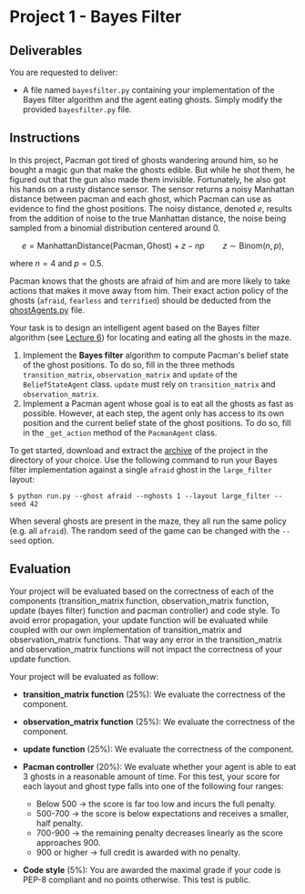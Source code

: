 # Project 1 - Bayes Filter

## Deliverables

You are requested to deliver:
- A file named `bayesfilter.py` containing your implementation of the Bayes filter algorithm and the agent eating ghosts. Simply modify the provided `bayesfilter.py` file.

## Instructions

In this project, Pacman got tired of ghosts wandering around him, so he bought a magic gun that make the ghosts edible. But while he shot them, he figured out that the gun also made them invisible. Fortunately, he also got his hands on a rusty distance sensor. The sensor returns a noisy Manhattan distance between pacman and each ghost, which Pacman can use as evidence to find the ghost positions. The noisy distance, denoted $e$, results from the addition of noise to the true Manhattan distance, the noise being sampled from a binomial distribution centered around 0. 

$$e = \text{ManhattanDistance}(\text{Pacman}, \text{Ghost}) + z - np \qquad z \sim \text{Binom}(n, p),$$

where $n=4$ and $p=0.5$.

Pacman knows that the ghosts are afraid of him and are more likely to take actions that makes it move away from him. Their exact action policy of the ghosts (`afraid`, `fearless` and `terrified`) should be deducted from the [ghostAgents.py](pacman_module/ghostAgents.py) file.

Your task is to design an intelligent agent based on the Bayes filter algorithm (see [Lecture 6](https://glouppe.github.io/info8006-introduction-to-ai/?p=lecture6.md)) for locating and eating all the ghosts in the maze.

1. Implement the **Bayes filter** algorithm to compute Pacman's belief state of the ghost positions. To do so, fill in the three methods `transition_matrix`, `observation_matrix` and `update` of the `BeliefStateAgent` class. `update` must rely on `transition_matrix` and `observation_matrix`.
2. Implement a Pacman agent whose goal is to eat all the ghosts as fast as possible. However, at each step, the agent only has access to its own position and the current belief state of the ghost positions. To do so, fill in the `_get_action` method of the `PacmanAgent` class.

To get started, download and extract the [archive](../project1.zip?raw=true) of the project in the directory of your choice. Use the following command to run your Bayes filter implementation against a single `afraid` ghost in the `large_filter` layout:
```console
$ python run.py --ghost afraid --nghosts 1 --layout large_filter --seed 42
```
When several ghosts are present in the maze, they all run the same policy (e.g. all `afraid`). The random seed of the game can be changed with the `--seed` option.

## Evaluation
Your project will be evaluated based on the correctness of each of the components (transition_matrix function, observation_matrix function, update (bayes filter) function and pacman controller) and code style. To avoid error propagation, your update function will be evaluated while coupled with our own implementation of transition_matrix and observation_matrix functions. That way any error in the transition_matrix and observation_matrix functions will not impact the correctness of your update function.

Your project will be evaluated as follow:

- **transition_matrix function** (25%): We evaluate the correctness of the component.
- **observation_matrix function** (25%): We evaluate the correctness of the component.
- **update function** (25%): We evaluate the correctness of the component.
- **Pacman controller** (20%): We evaluate whether your agent is able to eat 3 ghosts in a reasonable amount of time. For this test, your score for each layout and ghost type falls into one of the following four ranges:
    - Below 500 → the score is far too low and incurs the full penalty.
    - 500-700 → the score is below expectations and receives a smaller, half penalty.
    - 700-900 → the remaining penalty decreases linearly as the score approaches 900.
    - 900 or higher → full credit is awarded with no penalty.

- **Code style** (5%): You are awarded the maximal grade if your code is PEP-8 compliant and no points otherwise. This test is public.
